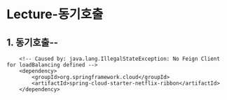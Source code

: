 # Lecture-동기호출

## 1. 동기호출--

		<!-- Caused by: java.lang.IllegalStateException: No Feign Client for loadBalancing defined -->
        <dependency>
            <groupId>org.springframework.cloud</groupId>
            <artifactId>spring-cloud-starter-netflix-ribbon</artifactId>
        </dependency>


